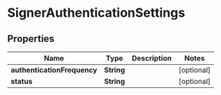 

# SignerAuthenticationSettings


## Properties

| Name | Type | Description | Notes |
|------------ | ------------- | ------------- | -------------|
|**authenticationFrequency** | **String** |  |  [optional] |
|**status** | **String** |  |  [optional] |



